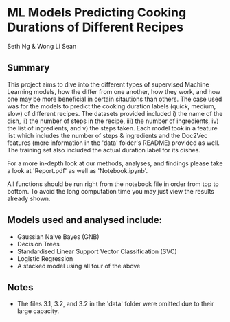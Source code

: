 # ML Models Predicting Cooking Durations of Different Recipes
Seth Ng & Wong Li Sean

## Summary
This project aims to dive into the different types of supervised Machine Learning models, how the differ from one another, how they work, and how one may be more beneficial in certain sitautions than others. The case used was for the models to predict the cooking duration labels (quick, medium, slow) of different recipes. The datasets provided included i) the name of the dish, ii) the number of steps in the recipe, iii) the number of ingredients, iv) the list of ingredients, and v) the steps taken. Each model took in a feature list which includes the number of steps & ingredients and the Doc2Vec features (more information in the 'data' folder's README) provided as well. The training set also included the actual duration label for its dishes.

For a more in-depth look at our methods, analyses, and findings please take a look at 'Report.pdf' as well as 'Notebook.ipynb'.

All functions should be run right from the notebook file in order from top to bottom. To avoid the long computation time you may just view the results already shown.

## Models used and analysed include:
- Gaussian Naive Bayes (GNB)
- Decision Trees
- Standardised Linear Support Vector Classification (SVC)
- Logistic Regression
- A stacked model using all four of the above

## Notes
- The files 3.1, 3.2, and 3.2 in the 'data' folder were omitted due to their large capacity.
